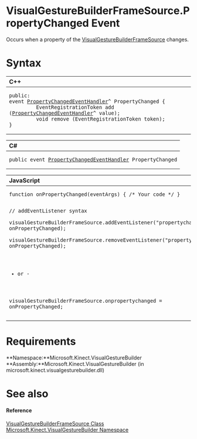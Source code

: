 VisualGestureBuilderFrameSource.PropertyChanged Event  
=====================================================  

Occurs when a property of the [VisualGestureBuilderFrameSource](../../VisualGestureBuilderFrameS.md) changes. <span id="syntaxSection"></span>

Syntax  
======  

<table>
<colgroup>
<col width="100%" />
</colgroup>
<thead>
<tr class="header">
<th align="left">C++</th>
</tr>
</thead>
<tbody>
<tr class="odd">
<td align="left"><pre><code>public:  
event <a href="../../../Data/PropertyChangedEventHandler.md">PropertyChangedEventHandler</a>^ PropertyChanged {  
         EventRegistrationToken add (<a href="../../../Data/PropertyChangedEventHandler.md">PropertyChangedEventHandler</a>^ value);  
         void remove (EventRegistrationToken token);  
}</code></pre></td>
</tr>
</tbody>
</table>

<table>
<colgroup>
<col width="100%" />
</colgroup>
<thead>
<tr class="header">
<th align="left">C#</th>
</tr>
</thead>
<tbody>
<tr class="odd">
<td align="left"><pre><code>public event <a href="../../../Data/PropertyChangedEventHandler.md">PropertyChangedEventHandler</a> PropertyChanged</code></pre></td>
</tr>
</tbody>
</table>

<table>
<colgroup>
<col width="100%" />
</colgroup>
<thead>
<tr class="header">
<th align="left">JavaScript</th>
</tr>
</thead>
<tbody>
<tr class="odd">
<td align="left"><pre><code>function onPropertyChanged(eventArgs) { /* Your code */ }  

// addEventListener syntax  
visualGestureBuilderFrameSource.addEventListener(&quot;propertychanged&quot;, onPropertyChanged);  
visualGestureBuilderFrameSource.removeEventListener(&quot;propertychanged&quot;, onPropertyChanged);  

- or -  

visualGestureBuilderFrameSource.onpropertychanged = onPropertyChanged;</code></pre></td>
</tr>
</tbody>
</table>

<span id="requirements"></span>

Requirements  
============  

**Namespace:**Microsoft.Kinect.VisualGestureBuilder  
**Assembly:**Microsoft.Kinect.VisualGestureBuilder (in microsoft.kinect.visualgesturebuilder.dll)  

<span id="ID4EU"></span>

See also  
========  

<span id="ID4EW"></span>
#### Reference  

[VisualGestureBuilderFrameSource Class](../../VisualGestureBuilderFrameS.md)  
 [Microsoft.Kinect.VisualGestureBuilder Namespace](../../../Kinect.VisualGestureBuilder.md)  



<!--Please do not edit the data in the comment block below.-->
<!--
TOCTitle : PropertyChanged Event
RLTitle : VisualGestureBuilderFrameSource.PropertyChanged Event
KeywordK : PropertyChanged event
KeywordK : VisualGestureBuilderFrameSource.PropertyChanged event
KeywordF : Microsoft.Kinect.VisualGestureBuilder.VisualGestureBuilderFrameSource.PropertyChanged
KeywordF : VisualGestureBuilderFrameSource.PropertyChanged
KeywordF : PropertyChanged
KeywordF : Microsoft.Kinect.VisualGestureBuilder.VisualGestureBuilderFrameSource.PropertyChanged
KeywordA : E:Microsoft.Kinect.VisualGestureBuilder.VisualGestureBuilderFrameSource.PropertyChanged
AssetID : E:Microsoft.Kinect.VisualGestureBuilder.VisualGestureBuilderFrameSource.PropertyChanged
Locale : en-us
CommunityContent : 1
APIType : Managed
APILocation : microsoft.kinect.visualgesturebuilder.dll
APIName : Microsoft.Kinect.VisualGestureBuilder.VisualGestureBuilderFrameSource.PropertyChanged
TargetOS : Windows
TopicType : kbSyntax
DevLang : VB
DevLang : CSharp
DevLang : JavaScript
DevLang : C++
DocSet : K4Wv2
ProjType : K4Wv2Proj
Technology : Kinect for Windows
Product : Kinect for Windows SDK v2
productversion : 20
-->
